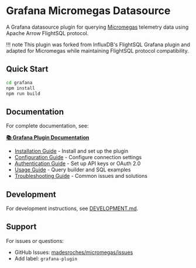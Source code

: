# Grafana Micromegas Datasource

A Grafana datasource plugin for querying [Micromegas](https://github.com/madesroches/micromegas) telemetry data using Apache Arrow FlightSQL protocol.

!!! note
    This plugin was forked from InfluxDB's FlightSQL Grafana plugin and adapted for Micromegas while maintaining FlightSQL protocol compatibility.

## Quick Start

```bash
cd grafana
npm install
npm run build
```

## Documentation

For complete documentation, see:

**[📚 Grafana Plugin Documentation](https://madesroches.github.io/micromegas/docs/grafana/)**

- [Installation Guide](https://madesroches.github.io/micromegas/docs/grafana/installation/) - Install and set up the plugin
- [Configuration Guide](https://madesroches.github.io/micromegas/docs/grafana/configuration/) - Configure connection settings
- [Authentication Guide](https://madesroches.github.io/micromegas/docs/grafana/authentication/) - Set up API keys or OAuth 2.0
- [Usage Guide](https://madesroches.github.io/micromegas/docs/grafana/usage/) - Query builder and SQL examples
- [Troubleshooting Guide](https://madesroches.github.io/micromegas/docs/grafana/troubleshooting/) - Common issues and solutions

## Development

For development instructions, see [DEVELOPMENT.md](DEVELOPMENT.md).

## Support

For issues or questions:

- GitHub Issues: [madesroches/micromegas/issues](https://github.com/madesroches/micromegas/issues)
- Add label: `grafana-plugin`
